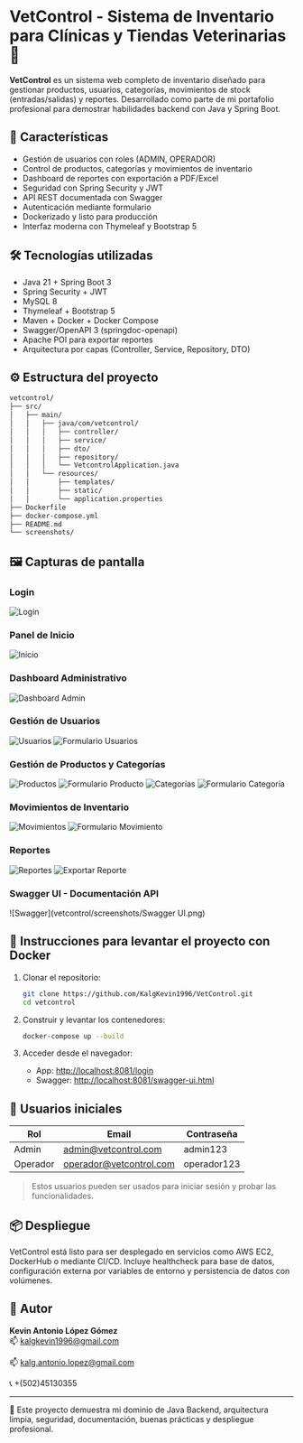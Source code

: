 
# VetControl - Sistema de Inventario para Clínicas y Tiendas Veterinarias 🐾

**VetControl** es un sistema web completo de inventario diseñado para gestionar productos, usuarios, categorías, movimientos de stock (entradas/salidas) y reportes. Desarrollado como parte de mi portafolio profesional para demostrar habilidades backend con Java y Spring Boot.

## 🚀 Características

- Gestión de usuarios con roles (ADMIN, OPERADOR)
- Control de productos, categorías y movimientos de inventario
- Dashboard de reportes con exportación a PDF/Excel
- Seguridad con Spring Security y JWT
- API REST documentada con Swagger
- Autenticación mediante formulario
- Dockerizado y listo para producción
- Interfaz moderna con Thymeleaf y Bootstrap 5

## 🛠️ Tecnologías utilizadas

- Java 21 + Spring Boot 3
- Spring Security + JWT
- MySQL 8
- Thymeleaf + Bootstrap 5
- Maven + Docker + Docker Compose
- Swagger/OpenAPI 3 (springdoc-openapi)
- Apache POI para exportar reportes
- Arquitectura por capas (Controller, Service, Repository, DTO)

## ⚙️ Estructura del proyecto

```bash
vetcontrol/
├── src/
│   ├── main/
│   │   ├── java/com/vetcontrol/
│   │   │   ├── controller/
│   │   │   ├── service/
│   │   │   ├── dto/
│   │   │   ├── repository/
│   │   │   └── VetcontrolApplication.java
│   │   └── resources/
│   │       ├── templates/
│   │       ├── static/
│   │       └── application.properties
├── Dockerfile
├── docker-compose.yml
├── README.md
└── screenshots/
```

## 🖼️ Capturas de pantalla

### Login
![Login](vetcontrol/screenshots/login.png)

### Panel de Inicio
![Inicio](vetcontrol/screenshots/inicio.png)

### Dashboard Administrativo
![Dashboard Admin](vetcontrol/screenshots/admin_dashboard.png)

### Gestión de Usuarios
![Usuarios](vetcontrol/screenshots/usuarios.png)
![Formulario Usuarios](vetcontrol/screenshots/usuarios_form.png)

### Gestión de Productos y Categorías
![Productos](vetcontrol/screenshots/productos.png)
![Formulario Producto](vetcontrol/screenshots/productos_form.png)
![Categorías](vetcontrol/screenshots/categorias.png)
![Formulario Categoría](vetcontrol/screenshots/categorias_form.png)

### Movimientos de Inventario
![Movimientos](vetcontrol/screenshots/movimientos.png)
![Formulario Movimiento](vetcontrol/screenshots/movimientos_form.png)

### Reportes
![Reportes](vetcontrol/screenshots/reportes.png)
![Exportar Reporte](vetcontrol/screenshots/reportes_exportacion.png)

### Swagger UI - Documentación API
![Swagger](vetcontrol/screenshots/Swagger UI.png)

## 🐳 Instrucciones para levantar el proyecto con Docker

1. Clonar el repositorio:
   ```bash
   git clone https://github.com/KalgKevin1996/VetControl.git
   cd vetcontrol
   ```

2. Construir y levantar los contenedores:
   ```bash
   docker-compose up --build
   ```

3. Acceder desde el navegador:
    - App: [http://localhost:8081/login](http://localhost:8081/login)
    - Swagger: [http://localhost:8081/swagger-ui.html](http://localhost:8081/swagger-ui.html)

## 👥 Usuarios iniciales

| Rol     | Email                  | Contraseña |
|---------|------------------------|------------|
| Admin   | admin@vetcontrol.com   | admin123   |
| Operador| operador@vetcontrol.com| operador123|

> Estos usuarios pueden ser usados para iniciar sesión y probar las funcionalidades.

## 📦 Despliegue

VetControl está listo para ser desplegado en servicios como AWS EC2, DockerHub o mediante CI/CD. Incluye healthcheck para base de datos, configuración externa por variables de entorno y persistencia de datos con volúmenes.

## 📌 Autor

**Kevin Antonio López Gómez**  
📫 kalgkevin1996@gmail.com 

📫 kalg.antonio.lopez@gmail.com

📞 +(502)45130355

---

🧩 Este proyecto demuestra mi dominio de Java Backend, arquitectura limpia, seguridad, documentación, buenas prácticas y despliegue profesional.
